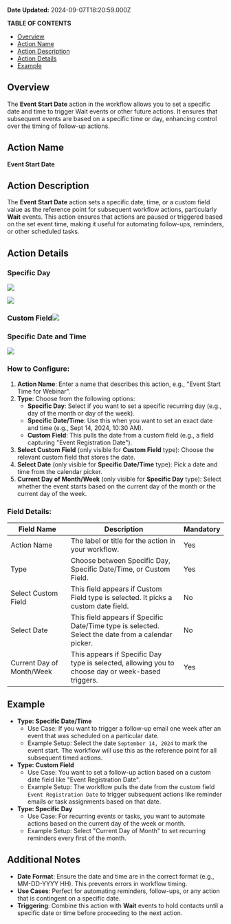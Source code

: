 **Date Updated:** 2024-09-07T18:20:59.000Z

**TABLE OF CONTENTS**

* [Overview](#Overview)
* [Action Name](#Action-Name)
* [Action Description](#Action-Description)
* [Action Details](#Action-Details)
* [Example](#Example)

##   

## Overview

The **Event Start Date** action in the workflow allows you to set a specific date and time to trigger Wait events or other future actions. It ensures that subsequent events are based on a specific time or day, enhancing control over the timing of follow-up actions.

  
## Action Name

**Event Start Date**

  
## Action Description

The **Event Start Date** action sets a specific date, time, or a custom field value as the reference point for subsequent workflow actions, particularly **Wait** events. This action ensures that actions are paused or triggered based on the set event time, making it useful for automating follow-ups, reminders, or other scheduled tasks.

  
## Action Details

### Specific Day

![](https://s3.amazonaws.com/cdn.freshdesk.com/data/helpdesk/attachments/production/155032445509/original/iwafksQDf_H0H5RLys6FTyLMe12XPHXRmg.png?1725713040)

  
![](https://s3.amazonaws.com/cdn.freshdesk.com/data/helpdesk/attachments/production/155032445558/original/NF4KiMa2-WOZCmfGmjoWXszo7CKkD3JY5w.png?1725713140)

  
### Custom Field![](https://s3.amazonaws.com/cdn.freshdesk.com/data/helpdesk/attachments/production/155032445534/original/Jv63PBvwYkS7K6_OMyoB6eLJW8nSljqA6Q.png?1725713083)

###   

### Specific Date and Time

![](https://s3.amazonaws.com/cdn.freshdesk.com/data/helpdesk/attachments/production/155032445569/original/lnBfAlpPR6O72bkGrAG9ycyxviTT5JWDTg.png?1725713232)

  
### **How to Configure**:

1. **Action Name**: Enter a name that describes this action, e.g., "Event Start Time for Webinar".
2. **Type**: Choose from the following options:  
   * **Specific Day**: Select if you want to set a specific recurring day (e.g., day of the month or day of the week).  
   * **Specific Date/Time**: Use this when you want to set an exact date and time (e.g., Sept 14, 2024, 10:30 AM).  
   * **Custom Field**: This pulls the date from a custom field (e.g., a field capturing "Event Registration Date").
3. **Select Custom Field** (only visible for **Custom Field** type): Choose the relevant custom field that stores the date.
4. **Select Date** (only visible for **Specific Date/Time** type): Pick a date and time from the calendar picker.
5. **Current Day of Month/Week** (only visible for **Specific Day** type): Select whether the event starts based on the current day of the month or the current day of the week.

  
### **Field Details:**

| Field Name                | Description                                                                                        | Mandatory |
| ------------------------- | -------------------------------------------------------------------------------------------------- | --------- |
| Action Name               | The label or title for the action in your workflow.                                                | Yes       |
| Type                      | Choose between Specific Day, Specific Date/Time, or Custom Field.                                  | Yes       |
| Select Custom Field       | This field appears if Custom Field type is selected. It picks a custom date field.                 | No        |
| Select Date               | This field appears if Specific Date/Time type is selected. Select the date from a calendar picker. | No        |
| Current Day of Month/Week | This appears if Specific Day type is selected, allowing you to choose day or week-based triggers.  | Yes       |

##   

## Example

* **Type: Specific Date/Time**  
   * Use Case: If you want to trigger a follow-up email one week after an event that was scheduled on a particular date.  
   * Example Setup: Select the date `September 14, 2024` to mark the event start. The workflow will use this as the reference point for all subsequent timed actions.
* **Type: Custom Field**  
   * Use Case: You want to set a follow-up action based on a custom date field like "Event Registration Date".  
   * Example Setup: The workflow pulls the date from the custom field `Event Registration Date` to trigger subsequent actions like reminder emails or task assignments based on that date.
* **Type: Specific Day**  
   * Use Case: For recurring events or tasks, you want to automate actions based on the current day of the week or month.  
   * Example Setup: Select "Current Day of Month" to set recurring reminders every first of the month.

  
## Additional Notes

* **Date Format**: Ensure the date and time are in the correct format (e.g., MM-DD-YYYY HH). This prevents errors in workflow timing.
* **Use Cases**: Perfect for automating reminders, follow-ups, or any action that is contingent on a specific date.
* **Triggering**: Combine this action with **Wait** events to hold contacts until a specific date or time before proceeding to the next action.